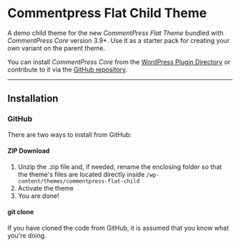 Commentpress Flat Child Theme
===============================

A demo child theme for the new *CommentPress Flat Theme* bundled with *CommentPress Core* version 3.9+. Use it as a starter pack for creating your own variant on the parent theme.

You can install *CommentPress Core* from the [WordPress Plugin Directory](http://wordpress.org/plugins/commentpress-core/) or contribute to it via the [GitHub repository](https://github.com/IFBook/commentpress-core).

---

## Installation ##

### GitHub ###

There are two ways to install from GitHub:

#### ZIP Download ####

1. Unzip the .zip file and, if needed, rename the enclosing folder so that the theme's files are located directly inside `/wp-content/themes/commentpress-flat-child`
2. Activate the theme
3. You are done!

#### git clone ####

If you have cloned the code from GitHub, it is assumed that you know what you're doing.
